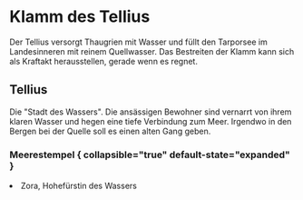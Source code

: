 # Klamm des Tellius

Der Tellius versorgt Thaugrien mit Wasser und füllt den Tarporsee im Landesinneren mit reinem Quellwasser. Das
Bestreiten der Klamm kann sich als Kraftakt herausstellen, gerade wenn es regnet.

## Tellius

Die "Stadt des Wassers". Die ansässigen Bewohner sind vernarrt von ihrem klaren Wasser und hegen eine tiefe Verbindung
zum Meer. Irgendwo in den Bergen bei der Quelle soll es einen alten Gang geben.

### Meerestempel { collapsible="true" default-state="expanded" }

<procedure title="Charaktere von diesem Ort">
<list columns="3">
<li>Zora, Hohefürstin des Wassers</li>
</list>
</procedure>